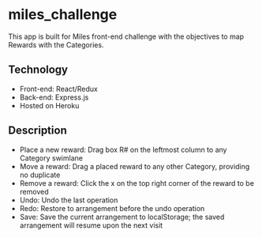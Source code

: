 # miles_challenge

This app is built for Miles front-end challenge with the objectives to map Rewards with the Categories.

## Technology
* Front-end: React/Redux
* Back-end: Express.js
* Hosted on Heroku

## Description
* Place a new reward: Drag box R# on the leftmost column to any Category swimlane
* Move a reward: Drag a placed reward to any other Category, providing no duplicate
* Remove a reward: Click the x on the top right corner of the reward to be removed
* Undo: Undo the last operation
* Redo: Restore to arrangement before the undo operation
* Save: Save the current arrangement to localStorage; the saved arrangement will resume upon the next visit


